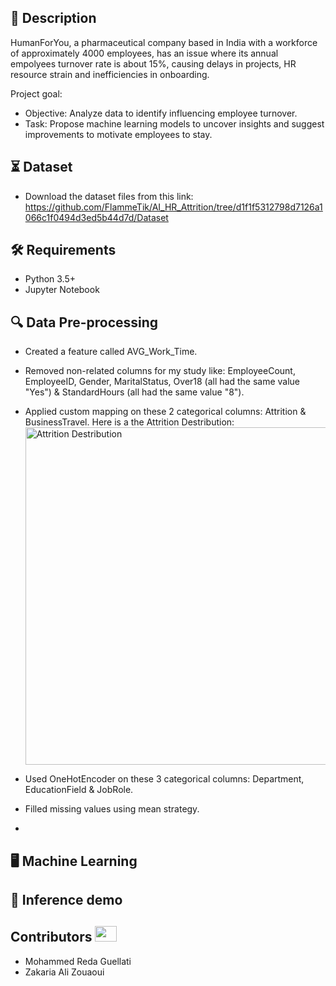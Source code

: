 ## 📝 Description
HumanForYou, a pharmaceutical company based in India with a workforce of approximately 4000 employees, has an issue where its annual empolyees turnover rate is about 15%, causing delays in projects, HR resource strain and inefficiencies in onboarding.

Project goal:
- Objective: Analyze data to identify influencing employee turnover.
- Task: Propose machine learning models to uncover insights and suggest improvements to motivate employees to stay.

## ⏳ Dataset
- Download the dataset files from this link: https://github.com/FlammeTik/AI_HR_Attrition/tree/d1f1f5312798d7126a1066c1f0494d3ed5b44d7d/Dataset

## :hammer_and_wrench: Requirements
* Python 3.5+
* Jupyter Notebook

## :mag: Data Pre-processing
* Created a feature called AVG_Work_Time.
* Removed non-related columns for my study like: EmployeeCount, EmployeeID, Gender, MaritalStatus, Over18 (all had the same value "Yes") & StandardHours (all had the same value "8").
* Applied custom mapping on these 2 categorical columns: Attrition & BusinessTravel.
  Here is a the Attrition Destribution:
  <img width="540" alt="Attrition Destribution" src="https://github.com/FlammeTik/AI_HR_Attrition/assets/95188070/a2ff2bf4-b46f-4932-9420-7cddf303f12e">

* Used OneHotEncoder on these 3 categorical columns: Department, EducationField & JobRole.
* Filled missing values using mean strategy.
* 

## :desktop_computer:	Machine Learning


## 🎯 Inference demo

## Contributors <img src="https://raw.githubusercontent.com/TheDudeThatCode/TheDudeThatCode/master/Assets/Developer.gif" width=35 height=25>
- Mohammed Reda Guellati
- Zakaria Ali Zouaoui
